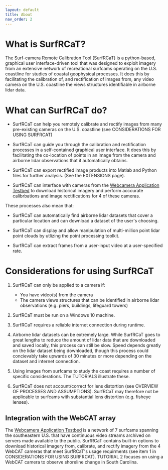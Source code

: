 ```yaml
---
layout: default
title: About
nav_order: 2
---
```


# What is SurfRCaT? #
The Surf-camera Remote Calibration Tool (SurfRCaT) is a python-based, graphical user interface-driven tool that was designed 
to exploit imagery from an extensive network of recreational surfcams operating on the U.S. coastline for studies of coastal geophysical processes.
It does this by facilitating the calibration of, and rectification of images from, any video camera on the U.S. coastline the views structures 
identifiable in airborne lidar data.


# What can SurfRCaT do? #
 + SurfRCaT can help you remotely calibrate and rectify images from many pre-existing cameras on the U.S. coastline (see CONSIDERATIONS FOR USING SURFRCAT)

 + SurfRCaT can guide you through the calibration and rectification processes in a self-contained graphical user interface. It does this by facilitating the
co-location of points in an image from the camera and airborne lidar observations that it automatically obtains.

 + SurfRCaT can export rectified image products into Matlab and Python files for further analysis. (See the EXTENSIONS page).
 
 + SurfRCaT can interface with cameras from the [Webcamera Application Testbed](https://secoora.org/webcat/) to download historical imagery and perform acccurate calibrbations
and image rectifications for 4 of these cameras.

These processes also mean that:
  
 + SurfRCaT can automatically find airborne lidar datasets that cover a particular location and can download a dataset of the user's choosing. 

 + SurfRCaT can display and allow manipulation of multi-million point lidar point clouds by utlizing the point processing toolkit. 

 + SurfRCaT can extract frames from a user-input video at a user-specified rate.

 

# Considerations for using SurfRCaT #
1) SurfRCaT can only be applied to a camera if:
   + You have video(s) from the camera 
   + The camera views structures that can be identified in airborne lidar observations (e.g. piers, buildings, lifeguard towers)

2) SurfRCaT must be run on a Windows 10 machine.
3) SurfRCaT requires a reliable internet connection during runtime. 
4) Airborne lidar datasets can be extremely large. While SurfRCaT goes to great lengths to reduce the amount of lidar data that are
downloaded and saved locally, this process can still be slow. Speed depends greatly on the lidar dataset being downloaded, though this 
process could concievably take upwards of 30 minutes or more depending on the dataset and internet connection. 
5) Using images from surfcams to study the coast requires a number of specific considerations. The TUTORIALS illustrate these. 
6) SurfRCaT does not account/correct for lens distortion (see OVERVIEW OF PROCESSES AND ASSUMPTIONS). SurfRCaT may therefore not be applicable to 
surfcams with substantial lens distortion (e.g. fisheye lenses). 



## Integration with the WebCAT array ##
The [Webcamera Application Testbed](https://secoora.org/webcat/) is a network of 7 surfcams spanning the southeastern U.S. that have continuous video streams archived on servers made
available to the public. SurfRCaT contains built-in options to download historical imagery from, calibrate, and rectify imagery from the 4 WebCAT cameras 
that meet SurfRCaT's usage requirments (see item 1 in CONSIDERATIONS FOR USING SURFRCAT). TUTORIAL 2 focuses on using a WebCAT camera to observe shoreline 
change in South Carolina. 











